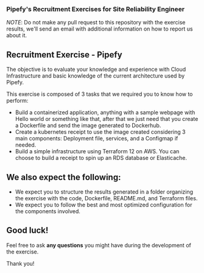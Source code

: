 ### Pipefy's Recruitment Exercises for Site Reliability Engineer

*NOTE*: Do not make any pull request to this repository with the exercise results, we'll send an email with additional information on how to report us about it.

## Recruitment Exercise - Pipefy

The objective is to evaluate your knowledge and experience with Cloud Infrastructure and basic knowledge of the current architecture used by Pipefy.

This exercise is composed of 3 tasks that we required you to know how to perform:

- Build a containerized application, anything with a sample webpage with Hello world or something like that, after that we just need that you create a Dockerfile and send the image generated to Dockerhub.
- Create a kubernetes receipt to use the image created considering 3 main components: Deployment file, services, and a Configmap if needed.
- Build a simple infrastructure using Terraform 12 on AWS. You can choose to build a receipt to spin up an RDS database or Elasticache.

## We also expect the following:

- We expect you to structure the results generated in a folder organizing the exercise with the code, Dockerfile, README.md, and Terraform files.
- We expect you to follow the best and most optimized configuration for the components involved.

## Good luck!

Feel free to ask **any questions** you might have during the development of the exercise.

Thank you!

